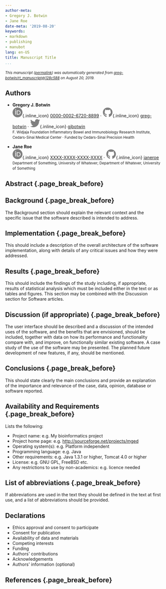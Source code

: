 ```yaml
---
author-meta:
- Gregory J. Botwin
- Jane Roe
date-meta: '2019-08-20'
keywords:
- markdown
- publishing
- manubot
lang: en-US
title: Manuscript Title
...
```







<small><em>
This manuscript
([permalink](https://greg-botwin.github.io/rt_manuscript/v/128c588f3807f94f9a527ecd7fc5db32c7ba9c04/))
was automatically generated
from [greg-botwin/rt_manuscript@128c588](https://github.com/greg-botwin/rt_manuscript/tree/128c588f3807f94f9a527ecd7fc5db32c7ba9c04)
on August 20, 2019.
</em></small>

## Authors



+ **Gregory J. Botwin**<br>
    ![ORCID icon](images/orcid.svg){.inline_icon}
    [0000-0002-6720-8899](https://orcid.org/0000-0002-6720-8899)
    · ![GitHub icon](images/github.svg){.inline_icon}
    [greg-botwin](https://github.com/greg-botwin)
    · ![Twitter icon](images/twitter.svg){.inline_icon}
    [gjbotwin](https://twitter.com/gjbotwin)<br>
  <small>
     F. Widjaja Foundation Inflammatory Bowel and Immunobiology Research Institute, Cedars-Sinai Medical Center
     · Funded by Cedars-Sinai Precision Health
  </small>

+ **Jane Roe**<br>
    ![ORCID icon](images/orcid.svg){.inline_icon}
    [XXXX-XXXX-XXXX-XXXX](https://orcid.org/XXXX-XXXX-XXXX-XXXX)
    · ![GitHub icon](images/github.svg){.inline_icon}
    [janeroe](https://github.com/janeroe)<br>
  <small>
     Department of Something, University of Whatever; Department of Whatever, University of Something
  </small>



## Abstract {.page_break_before}




## Background {.page_break_before}
The Background section should explain the relevant context and the specific issue that the software described is intended to address.

## Implementation {.page_break_before}
This should include a description of the overall architecture of the software implementation, along with details of any critical issues and how they were addressed.

## Results {.page_break_before}
This should include the findings of the study including, if appropriate, results of statistical analysis which must be included either in the text or as tables and figures. This section may be combined with the Discussion section for Software articles.

## Discussion (if appropriate) {.page_break_before}
The user interface should be described and a discussion of the intended uses of the software, and the benefits that are envisioned, should be included, together with data on how its performance and functionality compare with, and improve, on functionally similar existing software. A case study of the use of the software may be presented. The planned future development of new features, if any, should be mentioned.

## Conclusions {.page_break_before}
This should state clearly the main conclusions and provide an explanation of the importance and relevance of the case, data, opinion, database or software reported.

## Availability and Requirements {.page_break_before}
Lists the following:
- Project name: e.g. My bioinformatics project
- Project home page: e.g. http://sourceforge.net/projects/mged
- Operating system(s): e.g. Platform independent
- Programming language: e.g. Java
- Other requirements: e.g. Java 1.3.1 or higher, Tomcat 4.0 or higher
- License: e.g. GNU GPL, FreeBSD etc.
-  Any restrictions to use by non-academics: e.g. licence needed

## List of abbreviations {.page_break_before}
If abbreviations are used in the text they should be defined in the text at first use, and a list of abbreviations should be provided.


## Declarations 
- Ethics approval and consent to participate
- Consent for publication
- Availability of data and materials
- Competing interests
- Funding
- Authors' contributions
- Acknowledgements
- Authors' information (optional)


## References {.page_break_before}

<!-- Explicitly insert bibliography here -->
<div id="refs"></div>
